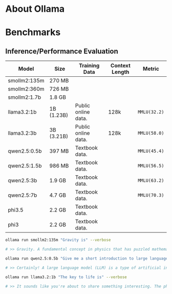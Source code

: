 # About Ollama
# Benchmarks
## Inference/Performance Evaluation

|  Model         | Size        |  Training Data         |  Context Length   |  Metric           |
|----------------|-------------|------------------------|-------------------|-------------------|
| smollm2:135m   |270 MB       |                        |                   |                   |
| smollm2:360m   |726 MB       |                        |                   |                   |
| smollm2:1.7b   |1.8 GB       |                        |                   |                   |
| llama3.2:1b    |1B (1.23B)   | Public online data.    | 128k              | `MMLU(32.2)`      |
| llama3.2:3b    |3B (3.21B)   | Public online data.    | 128k              | `MMLU(58.0)`      |
| qwen2.5:0.5b   |397 MB       | Textbook data.         |                   | `MMLU(45.4)`      |
| qwen2.5:1.5b   |986 MB       | Textbook data.         |                   | `MMLU(56.5)`      |
| qwen2.5:3b     |1.9 GB       | Textbook data.         |                   | `MMLU(63.2)`      |
| qwen2.5:7b     |4.7 GB       | Textbook data.         |                   | `MMLU(70.3)`      |
| phi3.5         |2.2 GB       | Textbook data.         |                   |                   |
| phi3           |2.2 GB       | Textbook data.         |                   |                   |


```bash
ollama run smollm2:135m "Gravity is" --verbose

# >> Gravity. A fundamental concept in physics that has puzzled mathematicians and physicists for centuries. It arises from the way objects fall towards the ground due to gravity. However, it's fascinating to note that gravitational mass doesn't exactly depend on its density or composition - a subtle difference between gravity and inertia can arise.
```
```bash
ollama run qwen2.5:0.5b "Give me a short introduction to large language model." --verbose

# >> Certainly! A large language model (LLM) is a type of artificial intelligence system designed and trained using deep learning algorithms. These models can generate human-like text and perform specific tasks such as translation, summarization, machine translation, and more.
```
```bash
ollama run llama3.2:1b "The key to life is" --verbose

# >> It sounds like you're about to share something interesting. The phrase "The key to life" can refer to various things, and I'm curious - what are your thoughts on it? Are you looking for inspiration, wisdom, or perhaps a specific insight that will help guide you through life's journey?
```
